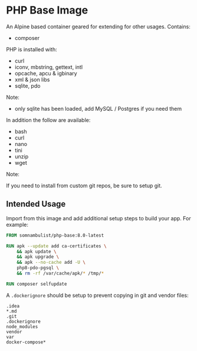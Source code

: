 # PHP Base Image

An Alpine based container geared for extending for other usages. Contains:

 * composer

PHP is installed with:

 * curl
 * iconv, mbstring, gettext, intl
 * opcache, apcu & igbinary
 * xml & json libs
 * sqlite, pdo

Note:

 * only sqlite has been loaded, add MySQL / Postgres if you need them
 
In addition the follow are available:

 * bash
 * curl
 * nano
 * tini
 * unzip
 * wget

Note:

If you need to install from custom git repos, be sure to setup git.
 
## Intended Usage

Import from this image and add additional setup steps to build your app. For example:

```dockerfile
FROM somnambulist/php-base:8.0-latest

RUN apk --update add ca-certificates \
    && apk update \
    && apk upgrade \
    && apk --no-cache add -U \
    php8-pdo-pgsql \
    && rm -rf /var/cache/apk/* /tmp/*

RUN composer selfupdate
```

A `.dockerignore` should be setup to prevent copying in git and vendor files:

```
.idea
*.md
.git
.dockerignore
node_modules
vendor
var
docker-compose*
```
